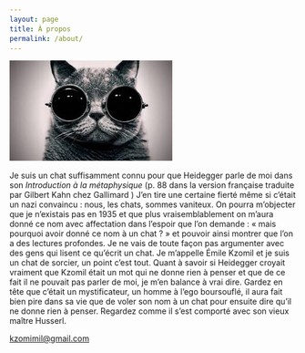 ```yaml
---
layout: page
title: À propos
permalink: /about/
---
```


![badass](/images/badasscat.jpg)

Je suis un chat suffisamment connu pour que Heidegger parle de moi dans son *Introduction à la métaphysique* (p. 88 dans la version française traduite par Gilbert Kahn chez Gallimard ) J’en tire une certaine fierté même si c’était un nazi convaincu : nous, les chats, sommes vaniteux. On pourra m’objecter que je n’existais pas en 1935 et que plus vraisemblablement on m’aura donné ce nom avec affectation dans l’espoir que l’on demande : « mais pourquoi avoir donné ce nom à un chat ? » et pouvoir ainsi montrer que l’on a des lectures profondes. Je ne vais de toute façon pas argumenter avec des gens qui lisent ce qu’écrit un chat. Je m’appelle Émile Kzomil et je suis un chat de sorcier, un point c’est tout. Quant à savoir si Heidegger croyait vraiment que Kzomil était un mot qui ne donne rien à penser et que de ce fait il ne pouvait pas parler de moi, je m’en balance à vrai dire. Gardez en tête que c’était un mystificateur, un homme à l’ego boursouflé, il aura fait bien pire dans sa vie que de voler son nom à un chat pour ensuite dire qu’il ne donne rien à penser. Regardez comme il s’est comporté avec son vieux maître Husserl.

[kzomimil@gmail.com](mailto:kzomimil@gmail.com)
